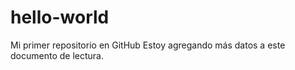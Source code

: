 # hello-world
Mi primer repositorio en GitHub
Estoy agregando más datos a este documento de lectura.
